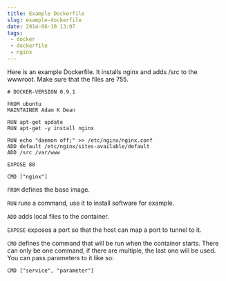 ---title: Example Dockerfileslug: example-dockerfiledate: 2014-06-10 13:07tags:  - docker - dockerfile - nginx---Here is an example Dockerfile. It installs nginx and adds /src to the wwwroot. Make sure that the files are 755.

    # DOCKER-VERSION 0.9.1

    FROM ubuntu
    MAINTAINER Adam K Dean

    RUN apt-get update
    RUN apt-get -y install nginx

    RUN echo "daemon off;" >> /etc/nginx/nginx.conf
    ADD default /etc/nginx/sites-available/default
    ADD /src /var/www

    EXPOSE 80

    CMD ["nginx"]

`FROM` defines the base image.

`RUN` runs a command, use it to install software for example.

`ADD` adds local files to the container.

`EXPOSE` exposes a port so that the host can map a port to tunnel to it.

`CMD` defines the command that will be run when the container starts. There can only be one command, if there are multiple, the last one will be used. You can pass parameters to it like so: 

    CMD ["service", "parameter"]

